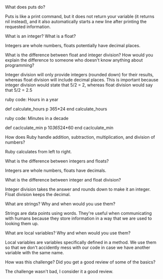 What does puts do?

Puts is like a print command, but it does not return your variable (it returns nil instead), and it also automatically starts a new line after printing the requested information.

What is an integer? What is a float?

Integers are whole numbers, floats potentially have decimal places.

What is the difference between float and integer division? How would you explain the difference to someone who doesn't know anything about programming?

Integer division will only provide integers (rounded down) for their results, whereas float division will include decimal places. This is important because integer division would state that 5/2 = 2, whereas float division would say that 5/2 = 2.5

ruby code: Hours in a year

def calculate_hours
	p 365*24
end
calculate_hours

ruby code: Minutes in a decade

def caclculate_min
	p 10*365*24*60
end
caclculate_min

How does Ruby handle addition, subtraction, multiplication, and division of numbers?

Ruby calculates from left to right.

What is the difference between integers and floats?

Integers are whole numbers, floats have decimals.

What is the difference between integer and float division?

Integer division takes the answer and rounds down to make it an integer. Float division keeps the decimal.

What are strings? Why and when would you use them?

Strings are data points using words. They're useful when communicating with humans because they store information in a way that we are used to looking them up.

What are local variables? Why and when would you use them?

Local variables are variables specifically defined in a method. We use them so that we don't accidently mess with our code in case we have another variable with the same name.

How was this challenge? Did you get a good review of some of the basics?

The challenge wasn't bad, I consider it a good review.